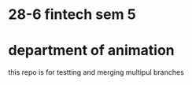 # 28-6 fintech sem 5
# department of animation
this repo is for testting and merging multipul branches
